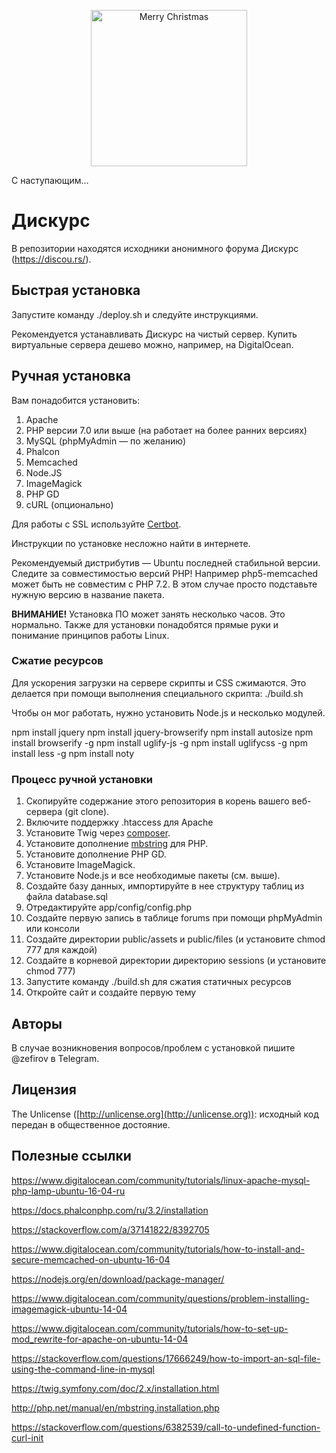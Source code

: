 <p align="center">
  <img src="your_relative_path_here" width="250" height="250" title="Merry Christmas">
</p>

С наступающим...

# Дискурс

В репозитории находятся исходники анонимного форума Дискурс (https://discou.rs/).

## Быстрая установка

Запустите команду ./deploy.sh и следуйте инструкциями.

Рекомендуется устанавливать Дискурс на чистый сервер. Купить виртуальные сервера дешево можно, например, на DigitalOcean.

## Ручная установка

Вам понадобится установить:
1) Apache
2) PHP версии 7.0 или выше (на работает на более ранних версиях)
3) MySQL (phpMyAdmin — по желанию)
4) Phalcon
5) Memcached
6) Node.JS
7) ImageMagick
8) PHP GD
9) cURL (опционально)

Для работы с SSL используйте [Certbot](https://certbot.eff.org/lets-encrypt/ubuntuxenial-apache).

Инструкции по установке несложно найти в интернете.

Рекомендуемый дистрибутив — Ubuntu последней стабильной версии.
Следите за совместимостью версий PHP! Например php5-memcached может быть не совместим с PHP 7.2. В этом случае просто подставьте нужную версию в название пакета.

**ВНИМАНИЕ!** Установка  ПО может занять несколько часов. Это нормально. Также для установки понадобятся прямые руки и понимание принципов работы Linux.

### Сжатие ресурсов
Для ускорения загрузки на сервере скрипты и CSS сжимаются.
Это делается при помощи выполнения специального скрипта: ./build.sh

Чтобы он мог работать, нужно установить Node.js и несколько модулей.

npm install jquery
npm install jquery-browserify
npm install autosize
npm install browserify -g
npm install uglify-js -g
npm install uglifycss -g
npm install less -g
npm install noty

### Процесс ручной установки

1) Скопируйте содержание этого репозитория в корень вашего веб-сервера (git clone).
2) Включите поддержку .htaccess для Apache
3) Установите Twig через [composer](https://twig.symfony.com/doc/2.x/installation.html).
4) Установите дополнение [mbstring](http://php.net/manual/en/mbstring.installation.php) для PHP.
5) Установите дополнение PHP GD.
6) Установите ImageMagick.
7) Установите Node.js и все необходимые пакеты (см. выше).
8) Создайте базу данных, импортируйте в нее структуру таблиц из файла database.sql
9) Отредактируйте app/config/config.php
10) Создайте первую запись в таблице forums при помощи phpMyAdmin или консоли
11) Создайте директории public/assets и public/files (и установите chmod 777 для каждой)
12) Создайте в корневой директории директорию sessions (и установите chmod 777)
13) Запустите команду ./build.sh для сжатия статичных ресурсов
14) Откройте сайт и создайте первую тему

## Авторы

В случае возникновения вопросов/проблем с установкой пишите @zefirov в Telegram.

## Лицензия

The Unlicense ([http://unlicense.org](http://unlicense.org)): исходный код передан в общественное достояние.

## Полезные ссылки

https://www.digitalocean.com/community/tutorials/linux-apache-mysql-php-lamp-ubuntu-16-04-ru

https://docs.phalconphp.com/ru/3.2/installation

https://stackoverflow.com/a/37141822/8392705

https://www.digitalocean.com/community/tutorials/how-to-install-and-secure-memcached-on-ubuntu-16-04

https://nodejs.org/en/download/package-manager/

https://www.digitalocean.com/community/questions/problem-installing-imagemagick-ubuntu-14-04

https://www.digitalocean.com/community/tutorials/how-to-set-up-mod_rewrite-for-apache-on-ubuntu-14-04

https://stackoverflow.com/questions/17666249/how-to-import-an-sql-file-using-the-command-line-in-mysql

https://twig.symfony.com/doc/2.x/installation.html

http://php.net/manual/en/mbstring.installation.php

https://stackoverflow.com/questions/6382539/call-to-undefined-function-curl-init